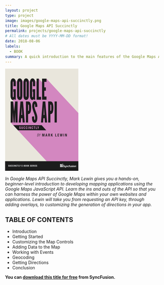 ```yaml
---
layout: project
type: project
image: images/google-maps-api-succinctly.png
title: Google Maps API Succinctly
permalink: projects/google-maps-api-succinctly
# All dates must be YYYY-MM-DD format!
date: 2018-08-06
labels:
  - BOOK
summary: A quick introduction to the main features of the Google Maps API for readers familiar with vanilla JavaScript.
---
```


<img class="ui medium right floated rounded image" src="../images/google-maps-api-cover.png">

_In Google Maps API Succinctly, Mark Lewin gives you a hands-on, beginner-level introduction to developing mapping applications using the Google Maps JavaScript API. Learn the ins and outs of the API so that you can harness the power of Google Maps within your own websites and applications. Lewin will take you from requesting an API key, through adding overlays, to customizing the generation of directions in your app._

## TABLE OF CONTENTS

- Introduction
- Getting Started
- Customizing the Map Controls
- Adding Data to the Map
- Working with Events
- Geocoding
- Getting Directions
- Conclusion

**You can [download this title for free](https://www.syncfusion.com/succinctly-free-ebooks/confirmation/google-maps-api-succinctly) from SyncFusion.**
